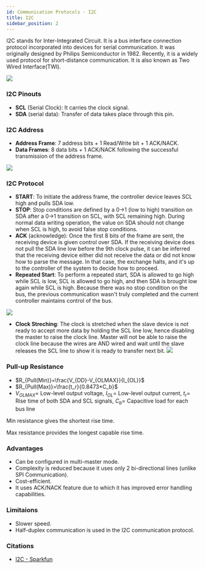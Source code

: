 ```yaml
---
id: Communication Protocols - I2C
title: I2C
sidebar_position: 2
---
```


I2C stands for Inter-Integrated Circuit. It is a bus interface connection protocol incorporated into devices for serial communication. It was originally designed by Philips Semiconductor in 1982. Recently, it is a widely used protocol for short-distance communication. It is also known as Two Wired Interface(TWI).

![](https://cdn.sparkfun.com/assets/learn_tutorials/8/2/I2C_Schematic.jpg)

### I2C Pinouts

- **SCL** (Serial Clock): It carries the clock signal.
- **SDA** (serial data): Transfer of data takes place through this pin.

### I2C Address

- **Address Frame**: 7 address bits + 1 Read/Write bit + 1 ACK/NACK.
- **Data Frames**: 8 data bits + 1 ACK/NACK following the successful transmission of the address frame.

![](https://cdn.sparkfun.com/assets/learn_tutorials/8/2/I2C_Basic_Address_and_Data_Frames.jpg)

### I2C Protocol

- **START**: To initiate the address frame, the controller device leaves SCL high and pulls SDA low.
- **STOP**: Stop conditions are defined by a 0->1 (low to high) transition on SDA after a 0->1 transition on SCL, with SCL remaining high. During normal data writing operation, the value on SDA should not change when SCL is high, to avoid false stop conditions.
- **ACK** (acknowledge): Once the first 8 bits of the frame are sent, the receiving device is given control over SDA. If the receiving device does not pull the SDA line low before the 9th clock pulse, it can be inferred that the receiving device either did not receive the data or did not know how to parse the message. In that case, the exchange halts, and it's up to the controller of the system to decide how to proceed.
- **Repeated Start**: To perform a repeated start, SDA is allowed to go high while SCL is low, SCL is allowed to go high, and then SDA is brought low again while SCL is high. Because there was no stop condition on the bus, the previous communication wasn't truly completed and the current controller maintains control of the bus.

![](https://cdn.sparkfun.com/assets/learn_tutorials/8/2/I2C_Repeated_Start_Conditions.jpg)

- **Clock Streching**: The clock is stretched when the slave device is not ready to accept more data by holding the SCL line low, hence disabling the master to raise the clock line. Master will not be able to raise the clock line because the wires are AND wired and wait until the slave releases the SCL line to show it is ready to transfer next bit.
![](https://cdn.sparkfun.com/assets/learn_tutorials/8/2/I2C_Clock_Stretching.jpg)


### Pull-up Resistance

- $R_{Pull(Min)}=\frac{V_{DD}-V_{OLMAX}}{I_{OL}}$
- $R_{Pull(Max)}=\frac{t_r}{0.8473*C_b}$
- $V_{OLMAX} =$ Low-level output voltage, $I_{OL} =$ Low-level output current, $t_r =$ Rise time of both SDA and SCL signals, $C_b =$ Capacitive load for each bus line

Min resistance gives the shortest rise time.

Max resistance provides the longest capable rise time.


### Advantages

- Can be configured in multi-master mode.
- Complexity is reduced because it uses only 2 bi-directional lines (unlike SPI Communication).
- Cost-efficient.
- It uses ACK/NACK feature due to which it has improved error handling capabilities.

### Limitaions
- Slower speed.
- Half-duplex communication is used in the I2C communication protocol.

### Citations

- [I2C - Sparkfun](https://learn.sparkfun.com/tutorials/i2c/all)
